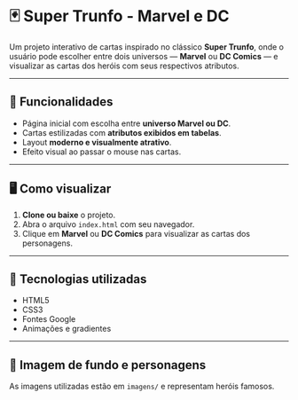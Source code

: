 # 🃏 Super Trunfo - Marvel e DC

Um projeto interativo de cartas inspirado no clássico **Super Trunfo**, onde o usuário pode escolher entre dois universos — **Marvel** ou **DC Comics** — e visualizar as cartas dos heróis com seus respectivos atributos.

---

## 📌 Funcionalidades

- Página inicial com escolha entre **universo Marvel ou DC**.
- Cartas estilizadas com **atributos exibidos em tabelas**.
- Layout **moderno e visualmente atrativo**.
- Efeito visual ao passar o mouse nas cartas.

---

## 🖥️ Como visualizar

1. **Clone ou baixe** o projeto.
2. Abra o arquivo `index.html` com seu navegador.
3. Clique em **Marvel** ou **DC Comics** para visualizar as cartas dos personagens.

---

## 🚀 Tecnologias utilizadas

- HTML5
- CSS3
- Fontes Google
- Animações e gradientes

---

## 📸 Imagem de fundo e personagens

As imagens utilizadas estão em `imagens/` e representam heróis famosos.

